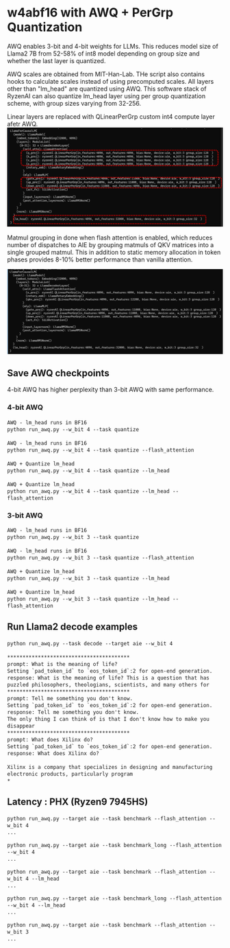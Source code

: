 # w4abf16 with AWQ + PerGrp Quantization

AWQ enables 3-bit and 4-bit weights for LLMs. This reduces model size of Llama2 7B from 52-58% of int8 model depending on group size and whether the last layer is quantized. 

AWQ scales are obtained from MIT-Han-Lab. THe script also contains hooks to calculate scales instead of using precomputed scales. All layers other than "lm_head" are quantized using AWQ. This software stack of RyzenAI can also quantize lm_head layer using per group quantization scheme, with group sizes varying from 32-256. 

Linear layers are replaced with QLinearPerGrp custom int4 compute layer afetr AWQ.
![AWQ pic](./awq_lmhead.png)

Matmul grouping in done when flash attention is enabled, which reduces number of dispatches to AIE by grouping matmuls of QKV matrices into a single grouped matmul.
This in addition to static memory allocation in token phases provides 8-10% better performance than vanilla attention.

![AWQ FA](./awq_fa.png)

## Save AWQ checkpoints
4-bit AWQ has higher perplexity than 3-bit AWQ with same performance.

### 4-bit AWQ
```
AWQ - lm_head runs in BF16 
python run_awq.py --w_bit 4 --task quantize 

AWQ - lm_head runs in BF16 
python run_awq.py --w_bit 4 --task quantize --flash_attention

AWQ + Quantize lm_head 
python run_awq.py --w_bit 4 --task quantize --lm_head

AWQ + Quantize lm_head
python run_awq.py --w_bit 4 --task quantize --lm_head --flash_attention
```

### 3-bit AWQ
```
AWQ - lm_head runs in BF16 
python run_awq.py --w_bit 3 --task quantize 

AWQ - lm_head runs in BF16 
python run_awq.py --w_bit 3 --task quantize --flash_attention

AWQ + Quantize lm_head 
python run_awq.py --w_bit 3 --task quantize --lm_head

AWQ + Quantize lm_head
python run_awq.py --w_bit 3 --task quantize --lm_head --flash_attention
```



## Run Llama2 decode examples
```
python run_awq.py --task decode --target aie --w_bit 4

****************************************
prompt: What is the meaning of life?
Setting `pad_token_id` to `eos_token_id`:2 for open-end generation.
response: What is the meaning of life? This is a question that has puzzled philosophers, theologians, scientists, and many others for
****************************************
prompt: Tell me something you don't know.
Setting `pad_token_id` to `eos_token_id`:2 for open-end generation.
response: Tell me something you don't know.
The only thing I can think of is that I don't know how to make you disappear
****************************************
prompt: What does Xilinx do?
Setting `pad_token_id` to `eos_token_id`:2 for open-end generation.
response: What does Xilinx do?

Xilinx is a company that specializes in designing and manufacturing electronic products, particularly program
*
```

## Latency : PHX (Ryzen9 7945HS)
```
python run_awq.py --target aie --task benchmark --flash_attention --w_bit 4
...
```

```
python run_awq.py --target aie --task benchmark_long --flash_attention --w_bit 4
...
```

```
python run_awq.py --target aie --task benchmark --flash_attention --w_bit 4 --lm_head
...
```

```
python run_awq.py --target aie --task benchmark_long --flash_attention --w_bit 4 --lm_head
...
```

```
python run_awq.py --target aie --task benchmark --flash_attention --w_bit 3
...
```


